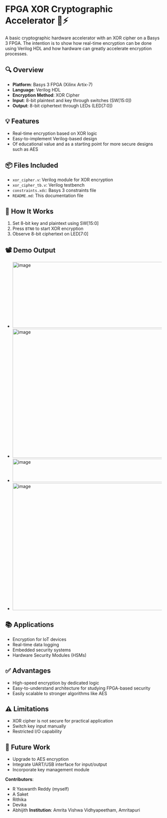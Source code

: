 # FPGA XOR Cryptographic Accelerator 🔐⚡

A basic cryptographic hardware accelerator with an XOR cipher on a Basys 3 FPGA. The intention is to show how real-time encryption can be done using Verilog HDL and how hardware can greatly accelerate encryption processes.

##  🔍  Overview
- **Platform**: Basys 3 FPGA (Xilinx Artix-7)
- **Language**: Verilog HDL
- **Encryption Method**: XOR Cipher
- **Input**: 8-bit plaintext and key through switches (SW[15:0])
- **Output**: 8-bit ciphertext through LEDs (LED[7:0])

## 💡 Features
- Real-time encryption based on XOR logic
- Easy-to-implement Verilog-based design
- Of educational value and as a starting point for more secure designs such as AES

##  📦  Files Included
- `xor_cipher.v`: Verilog module for XOR encryption
- `xor_cipher_tb.v`: Verilog testbench
- `constraints.xdc`: Basys 3 constraints file
- `README.md`: This documentation file

## 🧪 How It Works
1. Set 8-bit key and plaintext using SW[15:0]
2. Press `BTN0` to start XOR encryption
3. Observe 8-bit ciphertext on LED[7:0]

## 📽️ Demo Output
- <img width="815" height="212" alt="image" src="https://github.com/user-attachments/assets/8bc70a7f-c385-427c-853c-b4a9ae597fef" />
- <img width="1168" height="415" alt="image" src="https://github.com/user-attachments/assets/c9055f9f-96e0-4853-85e0-29118ecda131" />
- <img width="978" height="75" alt="image" src="https://github.com/user-attachments/assets/fda93172-86ee-47c3-9246-98b258a6e3e9" />
- <img width="866" height="409" alt="image" src="https://github.com/user-attachments/assets/d8802a05-fb43-4f4f-b049-0943702dbe6f" />

## 📚 Applications
- Encryption for IoT devices
- Real-time data logging
- Embedded security systems
- Hardware Security Modules (HSMs)

## ✅ Advantages
- High-speed encryption by dedicated logic
- Easy-to-understand architecture for studying FPGA-based security
- Easily scalable to stronger algorithms like AES

## ⚠️ Limitations
- XOR cipher is not secure for practical application
- Switch key input manually
- Restricted I/O capability

## 📌 Future Work
- Upgrade to AES encryption
- Integrate UART/USB interface for input/output
- Incorporate key management module

**Contributors**:   
- R Yaswanth Reddy (myself)
- A Saket
- Rithika
- Devika
- Abhijith
**Institution**: Amrita Vishwa Vidhyapeetham, Amritapuri
